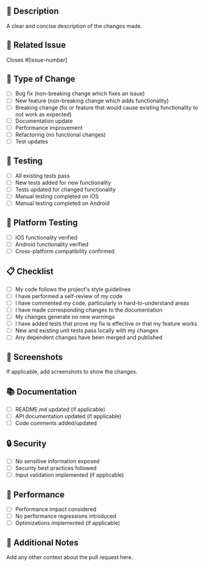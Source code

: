 ## 📝 Description
A clear and concise description of the changes made.

## 🔗 Related Issue
Closes #[issue-number]

## 🎯 Type of Change
- [ ] Bug fix (non-breaking change which fixes an issue)
- [ ] New feature (non-breaking change which adds functionality)
- [ ] Breaking change (fix or feature that would cause existing functionality to not work as expected)
- [ ] Documentation update
- [ ] Performance improvement
- [ ] Refactoring (no functional changes)
- [ ] Test updates

## 🧪 Testing
- [ ] All existing tests pass
- [ ] New tests added for new functionality
- [ ] Tests updated for changed functionality
- [ ] Manual testing completed on iOS
- [ ] Manual testing completed on Android

## 📱 Platform Testing
- [ ] iOS functionality verified
- [ ] Android functionality verified
- [ ] Cross-platform compatibility confirmed

## 📋 Checklist
- [ ] My code follows the project's style guidelines
- [ ] I have performed a self-review of my code
- [ ] I have commented my code, particularly in hard-to-understand areas
- [ ] I have made corresponding changes to the documentation
- [ ] My changes generate no new warnings
- [ ] I have added tests that prove my fix is effective or that my feature works
- [ ] New and existing unit tests pass locally with my changes
- [ ] Any dependent changes have been merged and published

## 📸 Screenshots
If applicable, add screenshots to show the changes.

## 📚 Documentation
- [ ] README.md updated (if applicable)
- [ ] API documentation updated (if applicable)
- [ ] Code comments added/updated

## 🔒 Security
- [ ] No sensitive information exposed
- [ ] Security best practices followed
- [ ] Input validation implemented (if applicable)

## 🚀 Performance
- [ ] Performance impact considered
- [ ] No performance regressions introduced
- [ ] Optimizations implemented (if applicable)

## 📝 Additional Notes
Add any other context about the pull request here.

